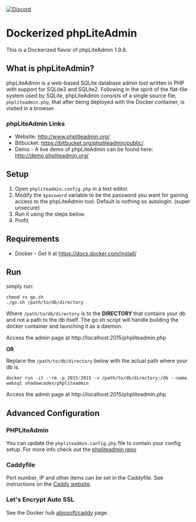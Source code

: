 [![Discord](https://img.shields.io/discord/630805507782868992.svg?label=&logo=discord&logoColor=ffffff&color=7389D8&labelColor=6A7EC2)](https://discord.gg/GghbTQA)

# Dockerized phpLiteAdmin
This is a Dockerized flavor of phpLiteAdmin 1.9.8.

## What is phpLiteAdmin?
phpLiteAdmin is a web-based SQLite database admin tool written in PHP with support for SQLite3 and SQLite2. Following in the spirit of the flat-file system used by SQLite, phpLiteAdmin consists of a single source file, `phpliteadmin.php`, that after being deployed with the Docker container, is visited in a browser.

### phpLiteAdmin Links
* Website: http://www.phpliteadmin.org/
* Bitbucket: https://bitbucket.org/phpliteadmin/public/
* Demo - A live demo of phpLiteAdmin can be found here: http://demo.phpliteadmin.org/

## Setup
1. Open `phpliteadmin.config.php` in a text editor.
2. Modify the `$password` variable to be the password you want for gaining access to the phpLiteAdmin tool. Default is nothing so autologin. (super unsecure)
3. Run it using the steps below. 
4. Profit.

## Requirements

- Docker - Get it at https://docs.docker.com/install/

## Run
simply run:

```
chmod +x go.sh
./go.sh /path/to/db/directory
```

Where `/path/to/db/directory` is to the **DIRECTORY** that contains your db and not a path to the db itself. The go.sh script will handle building the docker container and launching it as a daemon.

Access the admin page at http://localhost:2015/phpliteadmin.php

**OR**

Replace the `/path/to/db/directory` below with the actual path where your db is. 
```
docker run -it --rm -p 2015:2015 -v /path/to/db/directory:/db --name websql shadowcodex/phpliteadmin
```

Access the admin page at http://localhost:2015/phpliteadmin.php

## Advanced Configuration
### PHPLiteAdmin
You can update the `phpliteadmin.config.php` file to contain your config setup. For more info check out the [phpliteadmin repo](https://bitbucket.org/phpliteadmin/public/wiki/Configuration)

### Caddyfile
Port number, IP and other items can be set in the Caddyfile. See instructions on the [Caddy website](https://caddyserver.com/docs/caddyfile).

### Let's Encrypt Auto SSL
See the Docker hub [abiosoft/caddy](https://hub.docker.com/r/abiosoft/caddy/) page.
